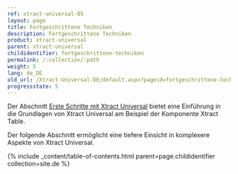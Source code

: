 ```yaml
---
ref: xtract-universal-05
layout: page
title: Fortgeschrittene Techniken
description: Fortgeschrittene Techniken
product: xtract-universal
parent: xtract-universal
childidentifier: fortgeschrittene-techniken
permalink: /:collection/:path
weight: 5
lang: de_DE
old_url: /Xtract-Universal-DE/default.aspx?pageid=fortgeschrittene-techniken
progressstate: 5
---
```


Der Abschnitt [Erste Schritte mit Xtract Universal](./erste-schritte) bietet eine Einführung in die Grundlagen von Xtract Universal am Beispiel der Komponente Xtract Table. 

Der folgende Abschnitt ermöglicht eine tiefere Einsicht in komplexere Aspekte von Xtract Universal.


{% include _content/table-of-contents.html parent=page.childidentifier collection=site.de %}